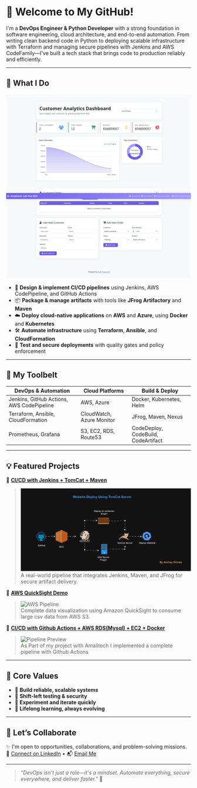 
# 👋 Welcome to My GitHub!

I'm a **DevOps Engineer & Python Developer** with a strong foundation in software engineering, cloud architecture, and end-to-end automation. From writing clean backend code in Python to deploying scalable infrastructure with Terraform and managing secure pipelines with Jenkins and AWS CodeFamily—I've built a tech stack that brings code to production reliably and efficiently.

---

## 🚀 What I Do

![DevOps Banner](/media/dashboard.png) 

- 🧠 **Design & implement CI/CD pipelines** using Jenkins, AWS CodePipeline, and GitHub Actions  
- 📦 **Package & manage artifacts** with tools like **JFrog Artifactory** and **Maven**  
- ☁️ **Deploy cloud-native applications** on **AWS** and **Azure**, using **Docker** and **Kubernetes**  
- 🛠️ **Automate infrastructure** using **Terraform**, **Ansible**, and **CloudFormation**  
- 🧪 **Test and secure deployments** with quality gates and policy enforcement

---

## 🧰 My Toolbelt

| DevOps & Automation | Cloud Platforms | Build & Deploy |
|---------------------|-----------------|----------------|
| Jenkins, GitHub Actions, AWS CodePipeline | AWS, Azure | Docker, Kubernetes, Helm |
| Terraform, Ansible, CloudFormation | CloudWatch, Azure Monitor | JFrog, Maven, Nexus |
| Prometheus, Grafana | S3, EC2, RDS, Route53 | CodeDeploy, CodeBuild, CodeArtifact |

---

## 💡 Featured Projects

🔹 **[CI/CD with Jenkins + TomCat + Maven](https://github.com/guderian120/maven_tomcat_deployment)**  
> ![Pipeline Preview](/media/maven_tomcat.gif)  
> A real-world pipeline that integrates Jenkins, Maven, and JFrog for secure artifact delivery.


🔹 **[AWS QuickSight Demo](https://github.com/guderian120/Amazon_QuickSight)**  
> ![AWS Pipeline](/media/quick_sight_v1.gif)  
> Complete data visualization using Amazon QuickSight to consume large csv data from AWS S3.

🔹 **[CI/CD with Github Actions + AWS RDS(Mysql) + EC2 + Docker](https://github.com/guderian120/maven_tomcat_deployment)**  
> ![Pipeline Preview](/media/github_actions.gif)  
> As Part of my project with Amalitech I implemented a complete pipeline with Github Actions
---

## 🧭 Core Values

- 🧩 **Build reliable, scalable systems**
- 🚦 **Shift-left testing & security**
- 🧪 **Experiment and iterate quickly**
- 🧠 **Lifelong learning, always evolving**

---

## 🤝 Let’s Collaborate

✨ I'm open to opportunities, collaborations, and problem-solving missions.  
🔗 [Connect on LinkedIn](http://linkedin.com/in/andy-amponsah-bb72671b5) • 📬 [Email Me](mailto:andy.amponsah@amalitechtraining.org)

---

> _"DevOps isn't just a role—it's a mindset. Automate everything, secure everywhere, and deliver faster."_ 🚀


<!---
guderian120/guderian120 is a ✨ special ✨ repository because its `README.md` (this file) appears on your GitHub profile.
You can click the Preview link to take a look at your changes.
--->
